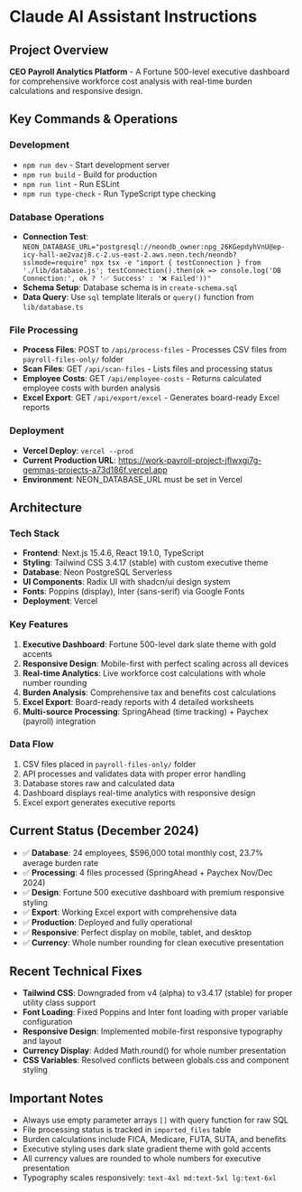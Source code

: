# Claude AI Assistant Instructions

## Project Overview
**CEO Payroll Analytics Platform** - A Fortune 500-level executive dashboard for comprehensive workforce cost analysis with real-time burden calculations and responsive design.

## Key Commands & Operations

### Development
- `npm run dev` - Start development server
- `npm run build` - Build for production
- `npm run lint` - Run ESLint
- `npm run type-check` - Run TypeScript type checking

### Database Operations
- **Connection Test**: `NEON_DATABASE_URL="postgresql://neondb_owner:npg_26KGepdyhVnU@ep-icy-hall-ae2vazj8.c-2.us-east-2.aws.neon.tech/neondb?sslmode=require" npx tsx -e "import { testConnection } from './lib/database.js'; testConnection().then(ok => console.log('DB Connection:', ok ? '✅ Success' : '❌ Failed'))"`
- **Schema Setup**: Database schema is in `create-schema.sql`
- **Data Query**: Use `sql` template literals or `query()` function from `lib/database.ts`

### File Processing
- **Process Files**: POST to `/api/process-files` - Processes CSV files from `payroll-files-only/` folder
- **Scan Files**: GET `/api/scan-files` - Lists files and processing status
- **Employee Costs**: GET `/api/employee-costs` - Returns calculated employee costs with burden analysis
- **Excel Export**: GET `/api/export/excel` - Generates board-ready Excel reports

### Deployment
- **Vercel Deploy**: `vercel --prod`
- **Current Production URL**: https://work-payroll-project-jflwxgi7g-gemmas-projects-a73d186f.vercel.app
- **Environment**: NEON_DATABASE_URL must be set in Vercel

## Architecture

### Tech Stack
- **Frontend**: Next.js 15.4.6, React 19.1.0, TypeScript
- **Styling**: Tailwind CSS 3.4.17 (stable) with custom executive theme
- **Database**: Neon PostgreSQL Serverless
- **UI Components**: Radix UI with shadcn/ui design system
- **Fonts**: Poppins (display), Inter (sans-serif) via Google Fonts
- **Deployment**: Vercel

### Key Features
1. **Executive Dashboard**: Fortune 500-level dark slate theme with gold accents
2. **Responsive Design**: Mobile-first with perfect scaling across all devices
3. **Real-time Analytics**: Live workforce cost calculations with whole number rounding
4. **Burden Analysis**: Comprehensive tax and benefits cost calculations
5. **Excel Export**: Board-ready reports with 4 detailed worksheets
6. **Multi-source Processing**: SpringAhead (time tracking) + Paychex (payroll) integration

### Data Flow
1. CSV files placed in `payroll-files-only/` folder
2. API processes and validates data with proper error handling
3. Database stores raw and calculated data
4. Dashboard displays real-time analytics with responsive design
5. Excel export generates executive reports

## Current Status (December 2024)
- ✅ **Database**: 24 employees, $596,000 total monthly cost, 23.7% average burden rate
- ✅ **Processing**: 4 files processed (SpringAhead + Paychex Nov/Dec 2024)
- ✅ **Design**: Fortune 500 executive dashboard with premium responsive styling
- ✅ **Export**: Working Excel export with comprehensive data
- ✅ **Production**: Deployed and fully operational
- ✅ **Responsive**: Perfect display on mobile, tablet, and desktop
- ✅ **Currency**: Whole number rounding for clean executive presentation

## Recent Technical Fixes
- **Tailwind CSS**: Downgraded from v4 (alpha) to v3.4.17 (stable) for proper utility class support
- **Font Loading**: Fixed Poppins and Inter font loading with proper variable configuration
- **Responsive Design**: Implemented mobile-first responsive typography and layout
- **Currency Display**: Added Math.round() for whole number presentation
- **CSS Variables**: Resolved conflicts between globals.css and component styling

## Important Notes
- Always use empty parameter arrays `[]` with query function for raw SQL
- File processing status is tracked in `imported_files` table
- Burden calculations include FICA, Medicare, FUTA, SUTA, and benefits
- Executive styling uses dark slate gradient theme with gold accents
- All currency values are rounded to whole numbers for executive presentation
- Typography scales responsively: `text-4xl md:text-5xl lg:text-6xl`